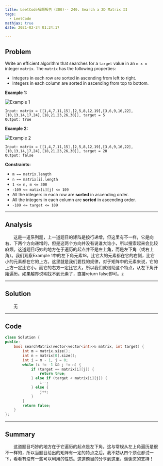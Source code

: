 ```yaml
---
title: LeetCode解题报告（300)-- 240. Search a 2D Matrix II
tags:
  - LeetCode
mathjax: true
date: 2021-02-24 01:24:17

---
```


## Problem

Write an efficient algorithm that searches for a `target` value in an `m x n` integer `matrix`. The `matrix` has the following properties:

- Integers in each row are sorted in ascending from left to right.
- Integers in each column are sorted in ascending from top to bottom.

<!-- more -->

**Example 1:**

![Example 1](https://assets.leetcode.com/uploads/2020/11/24/searchgrid2.jpg)

```
Input: matrix = [[1,4,7,11,15],[2,5,8,12,19],[3,6,9,16,22],[10,13,14,17,24],[18,21,23,26,30]], target = 5
Output: true
```

**Example 2:**

![Example 2](https://assets.leetcode.com/uploads/2020/11/24/searchgrid.jpg)

```
Input: matrix = [[1,4,7,11,15],[2,5,8,12,19],[3,6,9,16,22],[10,13,14,17,24],[18,21,23,26,30]], target = 20
Output: false
```

**Constraints:**

- `m == matrix.length`
- `n == matrix[i].length`
- `1 <= n, m <= 300`
- `-109 <= matix[i][j] <= 109`
- All the integers in each row are **sorted** in ascending order.
- All the integers in each column are **sorted** in ascending order.
- `-109 <= target <= 109`

------

## Analysis

&emsp;&emsp;这是一道系列题，上一道题目的矩阵是按行递增，但这里有不一样，它是向右、下两个方向递增的，但是这两个方向并没有说谁大谁小，所以搜索起来会比较麻烦。这道题目巧妙的地方在于遍历的起点并不是左上角，而是左下角（或右上角）。我们观察Example 1中的左下角元素18，比它大的元素都在它的右侧，比它小的元素都在它的上方。这里就是我们要找的规律，对于矩阵中的元素来说，它的上方一定比它小，而它的右方一定比它大，所以我们就借助这个特点，从左下角开始遍历。如果越界说明找不到元素了，直接return false即可。z

------

## Solution

&emsp;&emsp;无

------

## Code

```c++
class Solution {
public:
    bool searchMatrix(vector<vector<int>>& matrix, int target) {
        int m = matrix.size();
        int n = matrix[0].size();
        int i = m - 1, j = 0;
        while (i != -1 && j != n) {
            if (target == matrix[i][j]) {
                return true;
            } else if (target < matrix[i][j]) {
                i--;
            } else {
                j++;
            }
        }
        return false;
    }
};
```

------

## Summary

&emsp;&emsp;这道题目巧妙的地方在于它遍历的起点是左下角，这与常规从左上角遍历是很不一样的，所以当题目给出的矩阵有一定的特点之后，我不妨从四个顶点都试一下，看看有没有一些可以利用的性质。这道题目的分享到这里，谢谢您的支持！
